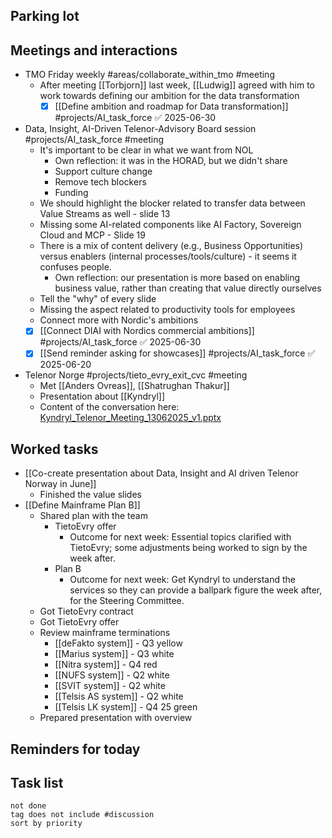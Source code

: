 ## Parking lot
## Meetings and interactions
- TMO Friday weekly #areas/collaborate_within_tmo  #meeting 
	- After meeting [[Torbjorn]] last week, [[Ludwig]] agreed with him to work towards defining our ambition for the data transformation
		- [x] [[Define ambition and roadmap for Data transformation]] #projects/AI_task_force ✅ 2025-06-30
- Data, Insight, AI-Driven Telenor-Advisory Board session #projects/AI_task_force #meeting 
	- It's important to be clear in what we want from NOL
		- Own reflection: it was in the HORAD, but we didn't share
		- Support culture change
		- Remove tech blockers
		- Funding
	- We should highlight the blocker related to transfer data between Value Streams as well - slide 13
	- Missing some AI-related components like AI Factory, Sovereign Cloud and MCP - Slide 19
	- There is a mix of content delivery (e.g., Business Opportunities) versus enablers (internal processes/tools/culture) - it seems it confuses people. 
		- Own reflection: our presentation is more based on enabling business value, rather than creating that value directly ourselves
	- Tell the "why" of every slide
	- Missing the aspect related to productivity tools for employees
	- Connect more with Nordic's ambitions
	- [x] [[Connect DIAI with Nordics commercial ambitions]] #projects/AI_task_force ✅ 2025-06-30
	- [x] [[Send reminder asking for showcases]] #projects/AI_task_force ✅ 2025-06-20
- Telenor Norge #projects/tieto_evry_exit_cvc  #meeting 
	- Met [[Anders Ovreas]], [[Shatrughan Thakur]]
	- Presentation about [[Kyndryl]]
	- Content of the conversation here: [Kyndryl_Telenor_Meeting_13062025_v1.pptx](https://telenorgroup-my.sharepoint.com/:p:/r/personal/victor_mendivil_telenor_no/Documents/1-Projects/TietoEvry%20Exit/Kyndryl_Telenor_Meeting_13062025_v1.pptx?d=w2f1a09534e8b4483a04ce3f056f4f966&csf=1&web=1&e=gOLG8P)
## Worked tasks
- [[Co-create presentation about Data, Insight and AI driven Telenor Norway in June]]
	- Finished the value slides
- [[Define Mainframe Plan B]]
	- Shared plan with the team
		- TietoEvry offer
			- Outcome for next week: Essential topics clarified with TietoEvry; some adjustments being worked to sign by the week after.
		- Plan B
			- Outcome for next week: Get Kyndryl to understand the services so they can provide a ballpark figure the week after, for the Steering Committee.
	- Got TietoEvry contract
	- Got TietoEvry offer
	- Review mainframe terminations
		* [[deFakto system]] - Q3 yellow
		* [[Marius system]] - Q3 white
		* [[Nitra system]] - Q4 red
		* [[NUFS system]] - Q2 white
		* [[SVIT system]] - Q2 white
		* [[Telsis AS system]] - Q2 white
		* [[Telsis LK system]] - Q4 25 green
	- Prepared presentation with overview
## Reminders for today

## Task list

```tasks
not done
tag does not include #discussion 
sort by priority
```
